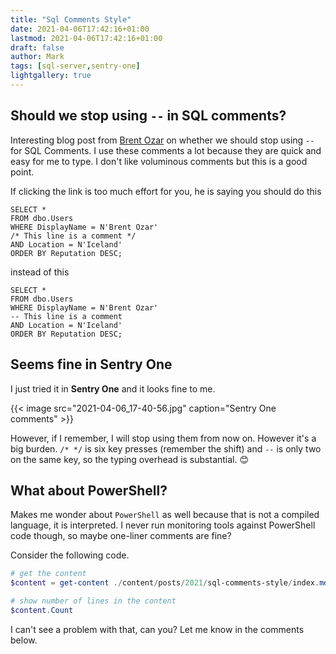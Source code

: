 ```yaml
---
title: "Sql Comments Style"
date: 2021-04-06T17:42:16+01:00
lastmod: 2021-04-06T17:42:16+01:00
draft: false
author: Mark
tags: [sql-server,sentry-one]
lightgallery: true
---
```

## Should we stop using `--` in SQL comments?

Interesting blog post from [Brent Ozar](https://www.brentozar.com/archive/2021/04/never-ever-ever-start-t-sql-comments-with-two-dashes/) on whether we should stop using `--` for SQL Comments. I use these comments a lot because they are quick and easy for me to type. I don't like voluminous comments but this is a good point.

If clicking the link is too much effort for you, he is saying you should do this

```tsql
SELECT *
FROM dbo.Users
WHERE DisplayName = N'Brent Ozar'
/* This line is a comment */
AND Location = N'Iceland'
ORDER BY Reputation DESC;
```

instead of this

```tsql
SELECT *
FROM dbo.Users
WHERE DisplayName = N'Brent Ozar'
-- This line is a comment
AND Location = N'Iceland'
ORDER BY Reputation DESC;
```

## Seems fine in Sentry One

I just tried it in **Sentry One** and it looks fine to me. 

{{< image src="2021-04-06_17-40-56.jpg" caption="Sentry One comments" >}}

However, if I remember, I will stop using them from now on. However it's a big burden. `/* */` is six key presses (remember the shift) and `--` is only two on the same key, so the typing overhead is substantial. 😊

## What about PowerShell?
Makes me wonder about `PowerShell` as well because that is not a compiled language, it is interpreted. I never run monitoring tools against PowerShell code though, so maybe one-liner comments are fine?

Consider the following code.

```powershell
# get the content
$content = get-content ./content/posts/2021/sql-comments-style/index.md

# show number of lines in the content
$content.Count
```

I can't see a problem with that, can you? Let me know in the comments below.